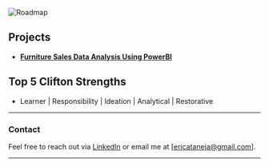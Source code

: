 


![Roadmap](https://github.com/user-attachments/assets/bed6dd73-dc67-4988-9171-289f3190a0de)





## Projects

- **[Furniture Sales Data Analysis Using PowerBI](https://ericataneja1.github.io/Projects/)**





## Top 5 Clifton Strengths
- Learner | Responsibility | Ideation | Analytical | Restorative

---

### Contact

Feel free to reach out via [LinkedIn](https://www.linkedin.com/in/erica-taneja/) or email me at [ericataneja@gmail.com].

---


